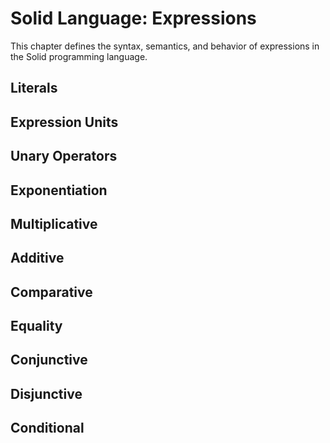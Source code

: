 # Solid Language: Expressions
This chapter defines the syntax, semantics, and behavior of expressions in the Solid programming language.



## Literals



## Expression Units



## Unary Operators



## Exponentiation



## Multiplicative



## Additive



## Comparative



## Equality



## Conjunctive



## Disjunctive



## Conditional
